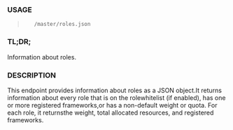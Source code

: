 <!--- This is an automatically generated file. DO NOT EDIT! --->

### USAGE ###
>        /master/roles.json

### TL;DR; ###
Information about roles.

### DESCRIPTION ###
This endpoint provides information about roles as a JSON object.It returns information about every role that is on the rolewhitelist (if enabled), has one or more registered frameworks,or has a non-default weight or quota. For each role, it returnsthe weight, total allocated resources, and registered frameworks.
